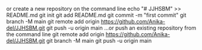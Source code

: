 or create a new repository on the command line
echo "# JJHSBM" >> README.md
git init
git add README.md
git commit -m "first commit"
git branch -M main
git remote add origin https://github.com/Anika-del/JJHSBM.git
git push -u origin main
…or push an existing repository from the command line
git remote add origin https://github.com/Anika-del/JJHSBM.git
git branch -M main
git push -u origin main